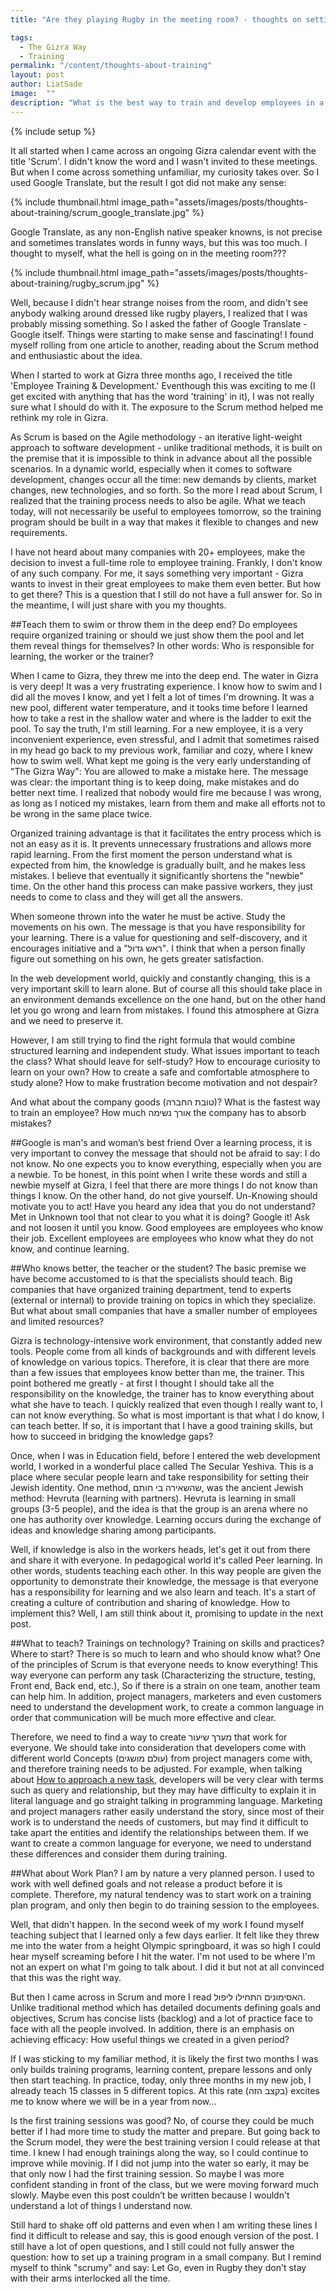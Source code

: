 ```yaml
---
title: "Are they playing Rugby in the meeting room? - thoughts on setting up a training program."

tags:
  - The Gizra Way
  - Training
permalink: "/content/thoughts-about-training"
layout: post
author: LiatSade
image:  ""
description: "What is the best way to train and develop employees in a small and cool company like Gizra? I share with you my thoughts."
---
```


{% include setup %}

It all started when I came across an ongoing Gizra calendar event with the title 'Scrum'.
I didn't know the word and I wasn't invited to these meetings. But when I come across something unfamiliar, my curiosity takes over.
So I used Google Translate, but the result I got did not make any sense:

{% include thumbnail.html image_path="assets/images/posts/thoughts-about-training/scrum_google_translate.jpg" %}

Google Translate, as any non-English native speaker knowns, is not precise and sometimes translates words in funny ways, but this was too much.
I thought to myself, what the hell is going on in the meeting room???

{% include thumbnail.html image_path="assets/images/posts/thoughts-about-training/rugby_scrum.jpg" %}

Well, because I didn't hear strange noises from the room, and didn't see anybody walking around dressed like rugby players, I realized that I was probably missing something.
So I asked the father of Google Translate - Google itself. Things were starting to make sense and fascinating!
I found myself rolling from one article to another, reading about the Scrum method and enthusiastic about the idea. 

When I started to work at Gizra three months ago, I received the title 'Employee Training & Development.' Eventhough this was exciting to me (I get excited with anything that has the word 'training' in it), I was not really sure what I should do with it. The exposure to the Scrum method helped me rethink my role in Gizra.

As Scrum is based on the Agile methodology - an iterative light-weight approach to software development - unlike traditional methods, it is built on the premise that it is impossible to think in advance about all the possible scenarios. In a dynamic world, especially when it comes to software development, changes occur all the time: new demands by clients, market changes, new technologies, and so forth.
So the more I read about Scrum, I realized that the training process needs to also be agile. What we teach today, will not necessarily be useful to employees tomorrow, so the training program should be built in a way that makes it flexible to changes and new requirements.

I have not heard about many companies with 20+ employees, make the decision to invest a full-time role to employee training. Frankly, I don't know of any such company.
For me, it says something very important - Gizra wants to invest in their great employees to make them even better.
But how to get there? This is a question that I still do not have a full answer for.
So in the meantime, I will just share with you my thoughts.


##Teach them to swim or throw them in the deep end?
Do employees require organized training or should we just show them the pool and let them reveal things for themselves?
In other words: Who is responsible for learning, the worker or the trainer?

When I came to Gizra, they threw me into the deep end. The water in Gizra is very deep! It was a very frustrating experience. I know how to swim and I did all the moves I know, and yet I felt a lot of times I'm drowning. It was a new pool, different water temperature, and it tooks time before I learned how to take a rest in the shallow water and where is the ladder to exit the pool. To say the truth, I'm still learning.
For a new employee, it is a very inconvenient experience, even stressful, and I admit that sometimes raised in my head go back to my previous work, familiar and cozy, where I knew how to swim well.
What kept me going is the very early understanding of "The Gizra Way": You are allowed to make a mistake here. The message was clear: the important thing is to keep doing, make mistakes and do better next time. I realized that nobody would fire me because I was wrong, as long as I noticed my mistakes, learn from them and make all efforts not to be wrong in the same place twice.

Organized training advantage is that it facilitates the entry process which is not an easy as it is. It prevents unnecessary frustrations and allows more rapid learning. From the first moment the person understand what is expected from him, the knowledge is gradually built, and he makes less mistakes. I believe that eventually it significantly shortens the "newbie" time.
On the other hand this process can make passive workers, they just needs to come to class and they will get all the answers.

When someone thrown into the water he must be active. Study the movements on his own. The message is that you have responsibility for your learning. There is a value for questioning and self-discovery, and it encourages initiative and a "ראש גדול". I think that when a person finally figure out something on his own, he gets greater satisfaction.

In the web development world, quickly and constantly changing, this is a very important skill to learn alone. But of course all this should take place in an environment demands excellence on the one hand, but on the other hand let you go wrong and learn from mistakes. I found this atmosphere at Gizra and we need to preserve it.

However, I am still trying to find the right formula that would combine structured learning and independent study.
What issues important to teach the class?
What should leave for self-study?
How to encourage curiosity to learn on your own?
How to create a safe and comfortable atmosphere to study alone? 
How to make frustration become motivation and not despair?

And what about the company goods (טובת החברה)? What is the fastest way to train an employee? How much אורך נשימה the company has to absorb mistakes?

##Google is man's and woman’s best friend
Over a learning process, it is very important to convey the message that should not be afraid to say: I do not know. No one expects you to know everything, especially when you are a newbie. To be honest, in this point when I write these words and still a newbie myself at Gizra, I feel that there are more things I do not know than things I know. 
On the other hand, do not give yourself. Un-Knowing should motivate you to act! Have you heard any idea that you do not understand? Met in Unknown tool that not clear to you what it is doing? Google it! Ask and not loosen it until you know.
Good employees are employees who know their job.
Excellent employees are employees who know what they do not know, and continue learning.

##Who knows better, the teacher or the student?
The basic premise we have become accustomed to is that the specialists should teach. Big companies that have organized training department, tend to experts (external or internal) to provide training on topics in which they specialize.
But what about small companies that have a smaller number of employees and limited resources?

Gizra is technology-intensive work environment, that constantly added new tools. People come from all kinds of backgrounds and with different levels of knowledge on various topics. Therefore, it is clear that there are more than a few issues that employees know better than me, the trainer.
This point bothered me greatly - at first I thought I should take all the responsibility on the knowledge, the trainer has to know everything about what she have to teach. I quickly realized that even though I really want to, I can not know everything. So what is most important is that what I do know, I can teach better.
If so, it is important that I have a good training skills, but how to succeed in bridging the knowledge gaps?

Once, when I was in Education field, before I entered the web development world, I worked in a wonderful place called The Secular Yeshiva. This is a place where secular people learn and take responsibility for setting their Jewish identity.
One method, שהשאירה בי חותם, was the ancient Jewish method: Hevruta (learning with partners).
Hevruta is learning in small groups (3-5 people), and the idea is that the group is an arena where no one has authority over knowledge. Learning occurs during the exchange of ideas and knowledge sharing among participants.

Well, if knowledge is also in the workers heads, let's get it out from there and share it with everyone.
In pedagogical world it's called Peer learning. In other words, students teaching each other. In this way people are given the opportunity to demonstrate their knowledge, the message is that everyone has a responsibility for learning and we also learn and teach. It's a start of creating a culture of contribution and sharing of knowledge.
How to implement this? Well, I am still think about it, promising to update in the next post.

##What to teach?
Trainings on technology? Training on skills and practices?
Where to start? There is so much to learn and who should know what?
One of the principles of Scrum is that everyone needs to know everything! This way everyone can perform any task (Characterizing the structure, testing, Front end, Back end, etc.), So if there is a strain on one team, another team can help him.
In addition, project managers, marketers and even customers need to understand the development work, to create a common language in order that communication will be much more effective and clear.

Therefore, we need to find a way to create מערך שיעור that work for everyone.  We should take into consideration that developers come with different world Concepts (עולם מושגים) from project managers come with, and therefore training needs to be adjusted. For example, when talking about [How to approach a new task](https://www.thegizraway.com/approach_data_structure_task.html), developers will be very clear with terms such as query and relationship, but they may have difficulty to explain it in literal language and go straight talking in programming language. Marketing and project managers rather easily understand the story, since most of their work is to understand the needs of customers, but may find it difficult to take apart the entities and identify the relationships between them.
If we want to create a common language for everyone, we need to understand these differences and consider them during training.


##What about Work Plan?
I am by nature a very planned person. I used to work with well defined goals and not release a product before it is complete. Therefore, my natural tendency was to start work on a training plan program, and only then begin to do training session to the employees.

Well, that didn't happen. In the second week of my work I found myself teaching subject that I learned only a few days earlier. It felt like they threw me into the water from a height Olympic springboard, it was so high I could hear myself screaming before I hit the water. 
I'm not used to be where I'm not an expert on what I'm going to talk about. I did it but not at all convinced that this was the right way.

But then I came across in Scrum and more I read האסימונים התחילו ליפול.
Unlike traditional method which has detailed documents defining goals and objectives, Scrum has concise lists (backlog) and a lot of practice face to face with all the people involved. In addition, there is an emphasis on achieving efficacy: How useful things we created in a given period?

If I was sticking to my familiar method, it is likely the first two months I was only builds training programs, learning content, prepare lessons and only then start teaching.
In practice, today, only three months in my new job, I already teach 15 classes in 5 different topics. At this rate (בקצב הזה) excites me to know where we will be in a year from now…

Is the first training sessions was good? No, of course they could be much better if I had more time to study the matter and prepare. But going back to the Scrum model, they were the best training version I could release at that time. I knew I had enough trainings along the way, so I could continue to improve while movinig.
If I did not jump into the water so early, it may be that only now I had the first training session. So maybe I was more confident standing in front of the class, but we were moving forward much slowly. Maybe even this post couldn’t be written because I wouldn't understand a lot of things I understand now.

Still hard to shake off old patterns and even when I am writing these lines I find it difficult to release and say, this is good enough version of the post. I still have a lot of open questions, and I still could not fully answer the question: how to set up a training program in a small company.
But I remind myself to think "scrumy" and say: Let Go, even in Rugby they don't stay with their arms interlocked all the time.



